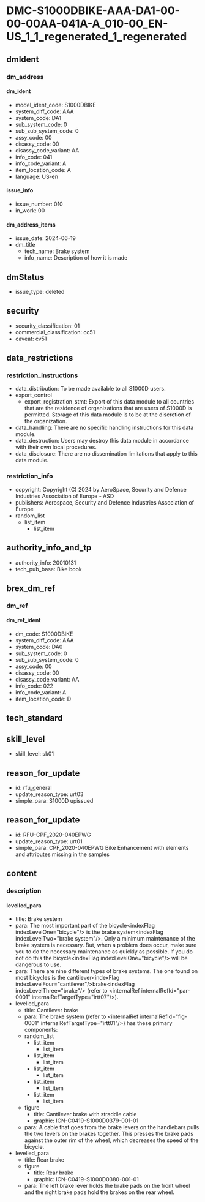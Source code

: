 # DMC-S1000DBIKE-AAA-DA1-00-00-00AA-041A-A_010-00_EN-US_1_1_regenerated_1_regenerated

## dmIdent
### dm_address
#### dm_ident
* model_ident_code: S1000DBIKE
* system_diff_code: AAA
* system_code: DA1
* sub_system_code: 0
* sub_sub_system_code: 0
* assy_code: 00
* disassy_code: 00
* disassy_code_variant: AA
* info_code: 041
* info_code_variant: A
* item_location_code: A
* language: US-en
#### issue_info
* issue_number: 010
* in_work: 00
#### dm_address_items
* issue_date: 2024-06-19
* dm_title
    * tech_name: Brake system
    * info_name: Description of how it is made

## dmStatus
* issue_type: deleted

## security
* security_classification: 01
* commercial_classification: cc51
* caveat: cv51

## data_restrictions
### restriction_instructions
* data_distribution: To be made available to all S1000D users.
* export_control
    * export_registration_stmt: Export of this data module to all countries that are the residence of organizations that are users of S1000D is permitted. Storage of this data module is to be at the discretion of the organization.
* data_handling: There are no specific handling instructions for this data module.
* data_destruction: Users may destroy this data module in accordance with their own local procedures.
* data_disclosure: There are no dissemination limitations that apply to this data module.
### restriction_info
* copyright: Copyright (C) 2024 by AeroSpace, Security and Defence Industries Association of Europe - ASD
* publishers: Aerospace, Security and Defence Industries Association of Europe
* random_list
    * list_item
        * list_item

## authority_info_and_tp
* authority_info: 20010131
* tech_pub_base: Bike book

## brex_dm_ref
### dm_ref
#### dm_ref_ident
* dm_code: S1000DBIKE
* system_diff_code: AAA
* system_code: DA0
* sub_system_code: 0
* sub_sub_system_code: 0
* assy_code: 00
* disassy_code: 00
* disassy_code_variant: AA
* info_code: 022
* info_code_variant: A
* item_location_code: D

## tech_standard

## skill_level
* skill_level: sk01

## reason_for_update
* id: rfu_general
* update_reason_type: urt03
* simple_para: S1000D upissued

## reason_for_update
* id: RFU-CPF_2020-040EPWG
* update_reason_type: urt01
* simple_para: CPF_2020-040EPWG Bike Enhancement with elements and attributes missing in the samples

## content
### description
#### levelled_para
* title: Brake system
* para: The most important part of the bicycle&lt;indexFlag indexLevelOne="bicycle"/&gt; is the brake system&lt;indexFlag indexLevelTwo="brake system"/&gt;. Only a minimum maintenance of the brake system is necessary. But, when a problem does occur, make sure you to do the necessary maintenance as quickly as possible. If you do not do this the bicycle&lt;indexFlag indexLevelOne="bicycle"/&gt; will be dangerous to use.
* para: There are nine different types of brake systems. The one found on most bicycles is the cantilever&lt;indexFlag indexLevelFour="cantilever"/&gt;brake&lt;indexFlag indexLevelThree="brake"/&gt; (refer to &lt;internalRef internalRefId="par-0001" internalRefTargetType="irtt07"/&gt;).
* levelled_para
    * title: Cantilever brake
    * para: The brake system (refer to &lt;internalRef internalRefId="fig-0001" internalRefTargetType="irtt01"/&gt;) has these primary components:
    * random_list
        * list_item
            * list_item
        * list_item
            * list_item
        * list_item
            * list_item
        * list_item
            * list_item
        * list_item
            * list_item
    * figure
        * title: Cantilever brake with straddle cable
        * graphic: ICN-C0419-S1000D0379-001-01
    * para: A cable that goes from the brake levers on the handlebars pulls the two levers on the brakes together. This presses the brake pads against the outer rim of the wheel, which decreases the speed of the bicycle.
* levelled_para
    * title: Rear brake
    * figure
        * title: Rear brake
        * graphic: ICN-C0419-S1000D0380-001-01
    * para: The left brake lever holds the brake pads on the front wheel and the right brake pads hold the brakes on the rear wheel.
